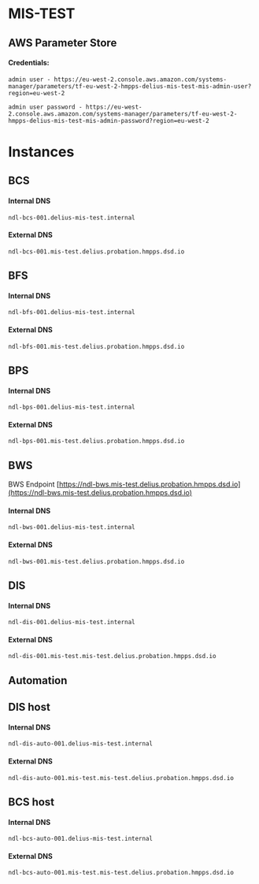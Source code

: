 # MIS-TEST


## AWS Parameter Store

#### Credentials:

```
admin user - https://eu-west-2.console.aws.amazon.com/systems-manager/parameters/tf-eu-west-2-hmpps-delius-mis-test-mis-admin-user?region=eu-west-2

admin user password - https://eu-west-2.console.aws.amazon.com/systems-manager/parameters/tf-eu-west-2-hmpps-delius-mis-test-mis-admin-password?region=eu-west-2
```

# Instances

## BCS

#### Internal DNS  


```
ndl-bcs-001.delius-mis-test.internal
```

#### External DNS  

```
ndl-bcs-001.mis-test.delius.probation.hmpps.dsd.io
```
## BFS

#### Internal DNS  

```
ndl-bfs-001.delius-mis-test.internal
```

#### External DNS  

```
ndl-bfs-001.mis-test.delius.probation.hmpps.dsd.io
```
## BPS
#### Internal DNS  


```
ndl-bps-001.delius-mis-test.internal

```

#### External DNS  

```
ndl-bps-001.mis-test.delius.probation.hmpps.dsd.io
```
## BWS
BWS Endpoint [https://ndl-bws.mis-test.delius.probation.hmpps.dsd.io](https://ndl-bws.mis-test.delius.probation.hmpps.dsd.io)

#### Internal DNS  


```
ndl-bws-001.delius-mis-test.internal
```

#### External DNS  

```
ndl-bws-001.mis-test.delius.probation.hmpps.dsd.io
```
## DIS
#### Internal DNS  


```
ndl-dis-001.delius-mis-test.internal
```

#### External DNS  

```
ndl-dis-001.mis-test.mis-test.delius.probation.hmpps.dsd.io
```
## Automation



##  DIS host
#### Internal DNS  


```
ndl-dis-auto-001.delius-mis-test.internal
```

#### External DNS  

```
ndl-dis-auto-001.mis-test.mis-test.delius.probation.hmpps.dsd.io
```
##  BCS host
#### Internal DNS  


```
ndl-bcs-auto-001.delius-mis-test.internal
```

#### External DNS  

```
ndl-bcs-auto-001.mis-test.mis-test.delius.probation.hmpps.dsd.io
```

